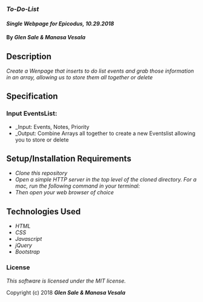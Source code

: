 ### _To-Do-List_

#### _Single Webpage for Epicodus, 10.29.2018_

#### By _**Glen Sale & Manasa Vesala**_

## Description

_Create a Wenpage that inserts to do list events and grab those information in an array, allowing us to store them all together or delete_

## Specification
### Input EventsList:
* _Input: Events, Notes, Priority
* _Output: Combine Arrays all together to create a new Eventslist allowing you to store or delete



## Setup/Installation Requirements

* _Clone this repository_
* _Open a simple HTTP server in the top level of the cloned directory. For a mac, run the following command in your terminal:_   
* _Then open your web browser of choice_

## Technologies Used

* _HTML_
* _CSS_
* _Javascript_
* _jQuery_
* _Bootstrap_

### License

*This software is licensed under the MIT license.*

Copyright (c) 2018 **_Glen Sale & Manasa Vesala_**
